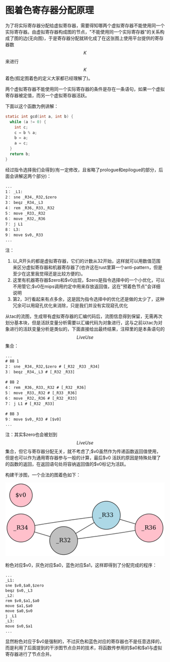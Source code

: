 # 图着色寄存器分配原理

为了将实际寄存器分配给虚拟寄存器，需要得知哪两个虚拟寄存器不能使用同一个实际寄存器。由虚拟寄存器构成图的节点，"不能使用同一个实际寄存器"的关系构成了图的边(无向图)，于是寄存器分配就转化成了在这张图上使用平台提供的寄存器数$$K$$来进行$$K$$着色(假定图着色的定义大家都已经理解了)。

两个虚拟寄存器不能使用同一个实际寄存器的条件是存在一条语句，如果一个虚拟寄存器被定值，而另一个虚拟寄存器活跃。

下面以这个函数为例讲解：

```c
static int gcd(int a, int b) {
  while (a != 0) {
    int c;
    c = b % a;
    b = a;
    a = c;
  }
  return b;
}
```

经过指令选择我们会得到(有一定修改，且省略了prologue和epilogue的部分，后面会讲解这两个部分)：

```mipsasm
...
1： _L1:
2： sne _R34,_R32,$zero
3： beqz _R34,_L3
4： rem _R36,_R33,_R32
5： move _R33,_R32
6： move _R32,_R36
7： j L1
8： L3:
9： move $v0,_R33
...
```

注：

1. 以_R开头的都是虚拟寄存器，它们的计数从32开始，这样就可以用数值范围来区分虚拟寄存器和机器寄存器了(也许这在rust里算一个anti-pattern，但是至少在这里我觉得还是比较方便的)。
2. 这里有机器寄存器\$zero和\$v0出现，\$zero是指令选择中的一个小优化，可以不用管它;\$v0在mips调用约定中用来存放返回值，这在"预着色节点"会详细说明
3. 第2，3行看起来有点多余，这是因为指令选择中的优化还是做的太少了，这种冗余可以用窥孔优化来消除，只是我们并没有实现窥孔优化

从tac的流图，生成带有虚拟寄存器的汇编代码后，流图信息得到保留，无需再次划分基本块，但是活跃变量分析需要以汇编代码为对象进行，这与之前以tac为对象进行的活跃变量分析是类似的，下面直接给出最终结果，注释里的是本条语句的$$LiveUse$$集合：

```mipsasm
...
# BB 1
2： sne _R34,_R32,$zero # [_R32 _R33 _R34]
3： beqz _R34,_L3 # [_R32 _R33]

# BB 2
4： rem _R36,_R33,_R32 # [_R32 _R36]
5： move _R33,_R32 # [_R33 _R36]
6： move _R32,_R36 # [_R32 _R33]
7： j L1 # [_R32 _R33]

# BB 3
9： move $v0,_R33 # [$v0]
...
```

注：其实\$zero也会被划到$$LiveUse$$集合，但它与寄存器分配无关，就不考虑了;\$v0虽然作为传递函数返回值使用，但是也可以作为通用寄存器参与一般的计算，最后\$v0 活跃的原因是特殊处理了的函数的返回，在返回语句处将容纳返回值的\$v0标记为活跃。

构建干涉图，一个合法的图着色如下：

![gcd](./pic/gcd.png)

粉色对应\$v0，灰色对应\$a0，蓝色对应\$a1，这样即得到了分配完成的程序：

```mipsasm
...
_L1:
sne $v0,$a0,$zero
beqz $v0,_L3
_L2:
rem $v0,$a1,$a0
move $a1,$a0
move $a0,$v0
j _L1
_L3:
move $v0,$a1
...
```

显然粉色对应于\$v0是强制的，不过灰色和蓝色对应的寄存器也不是任意选择的，而是利用了后面提到的干涉图节点合并的技术，将函数传参用的\$a0和\$a1与虚拟寄存器进行了节点合并。
